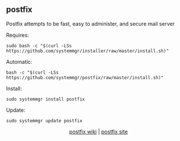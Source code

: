 ## postfix  
  
Postfix attempts to be fast, easy to administer, and secure mail server  
  
Requires:  

```shell
sudo bash -c "$(curl -LSs https://github.com/systemmgr/installer/raw/master/install.sh)"
```

Automatic:

```shell
bash -c "$(curl -LSs https://github.com/systemmgr/postfix/raw/master/install.sh)"
```

Install:

```shell
sudo systemmgr install postfix
```

Update:

```shell
sudo systemmgr update postfix
```

<p align=center>
  <a href="https://wiki.archlinux.org/index.php/postfix" target="_blank">postfix wiki</a>  |  
  <a href="http://www.postfix.org/" target="_blank">postfix site</a>
</p>
